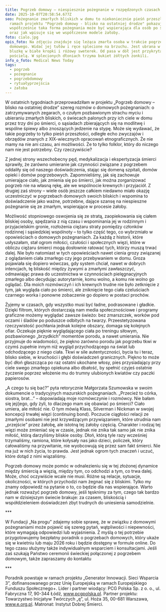```yaml
---
title: Pogrzeb domowy – niespiesznie pożegnanie w rozpędzonych czasach
date: 2025-10-07T20:58:54.677Z
seo: Pożegnanie zmarłych bliskich w domu to niekoniecznie pieśń przeszłości. W
  ramach projektu "Pogrzeb domowy - blisko na ostatniej drodze" pokazujemy, jak
  współcześnie taka forma pożegnania może być wspierająca dla osób po stracie
  oraz jak wpisuje się we współczesne modele żałoby.
foto: cialo.jpg
opis_foto: Na zdjęciu znajduje się leżąca zmarła osoba w trakcie pogrzebu
  domowego. Widać jej tułów i ręce splecione na brzuchu. Jest ubrana w czarną
  bluzkę w białe kropki i różowy sweterek. Od pasa w dół jest przykryta
  pościelą. W splecionych dłoniach trzyma bukiet żółtych żonkili.
info_o_foto: Medical News Today
tags:
  - pogrzeb
  - pożegnanie
  - pogrzebdomowy
  - rytuałyprzejścia
  - żałoba
---
```

W ostatnich tygodniach przeprowadziłam w projektu „Pogrzeb domowy – blisko na ostatniej drodze” szereg rozmów o domowych pożegnaniach: o zatrzymywanych zegarach, o czułym pozbawionym strachu myciu i ubieraniu zmarłych bliskich, o świecach palonych przy ich ciele w domu przez trzy dni po śmierci, o sąsiadach zbierających się na modlitwę i wspólne śpiewy albo znoszących jedzenie na stypę. Może się wydawać, że takie pogrzeby to tylko pieśń przeszłości, odległe echo zwyczajów i obrzędów znanych z XIX-wiecznych opracowań etnograficznych. Że nie mamy na nie ani czasu, ani możliwości. Że to tylko folklor, który do niczego nam nie jest potrzebny. Czy rzeczywiście?

Z jednej strony wszechobecny pęd, medykalizacja i ekspertyzacja śmierci sprawiły, że zarówno umieranie jak czynności związane z pogrzebem oddaliły się od naszego doświadczenia, stając się domeną szpitali, domów opieki i domów pogrzebowych. Zapomnieliśmy, jak się zachowuje umierające ciało, jak zmienia się po śmierci, jak można zorganizować pogrzeb nie na własną rękę, ale we wspólnocie krewnych i przyjaciół. Z drugiej zaś strony – wiele osób jeszcze całkiem niedawno miało okazję uczestniczyć w pogrzebach domowych swoich bliskich i wspomina to doświadczenie jako ważne, potrzebne, dające szansę na niespieszne pożegnanie się ze zmarłym, wspierające w procesie żałoby.

Możliwość stopniowego oswojenia się ze stratą, zaopiekowania się ciałem bliskiej osoby, spędzania z nią czasu i wspominania jej w rodzinnym i przyjacielskim gronie, rozłożenia ciężaru straty pomiędzy członków rodzinnej i sąsiedzkiej wspólnoty – to tylko część tego, co wybrzmiało w opowieściach o domowych pożegnaniach. Za każdą z historii, które usłyszałam, stał ogrom miłości, czułości i społecznych więzi, które w obliczu ciężaru śmierci mogą dosłownie ratować tych, którzy muszą trwać dalej. Nie było natomiast w tych opowieściach nawet cienia grozy związanej z oglądaniem ciała zmarłego czy jego przebywaniem w domu. Groza pojawiała się dopiero wówczas, gdy system chciał, nawet w dobrych intencjach, tę bliskość między żywymi a zmarłymi zawłaszczyć, odmawiając prawa do uczestnictwa w czynnościach pielęgnacyjnych zmarłego albo decydując autorytarnie, komu wolno, a komu nie wolno go oglądać. Dla moich rozmówczyń i ich krewnych trudne nie było zetknięcie z tym, jak wygląda ciało po śmierci, ale zniknięcie tego ciała czeluściach czarnego worka i ponowne zobaczenie go dopiero w postaci prochów.

Żyjemy w czasach, gdy wszystko musi być ładne, podrasowane i gładkie. Dzięki filtrom, których dostarczają nam media społecznościowe i programy graficzne możemy wyglądać zawsze świeżo: bez zmarszczek, worków pod oczami i śladów po poduszce odbitych na twarzy. Przeestetyzowana rzeczywistość pochłania jednak kolejne obszary, domaga się kolejnych ofiar. Oczekuje pięknie wyglądającego ciała po treningu siłowym, pozbawionego „brzydkich” momentów porodu, a nawet umierania. Nie przyjmuje do wiadomości, że piękno zarówno porodu jak pogrzebu tkwi w czymś zupełnie innym niż wygląd przychodzącego na świat lub odchodzącego z niego ciała. Tkwi w sile autentyczności, bycia tu i teraz, blisko siebie, w kruchości i głębi doświadczeń granicznych. Piękno to może być dłoń głaszcząca po raz ostatni ukochane włosy, pies przysiadający przy ciele swego zmarłego opiekuna albo dbałość, by spełnić czyjeś ostatnie życzenie poprzez włożenie mu do trumny ulubionych kwiatów czy paczki papierosów.

„A czego tu się bać?” pyta retorycznie Małgorzata Szumowska w swoim dokumencie o tradycyjnych mazurskich pożegnaniach. „Przecież to córka, siostra, brat…” – dopowiadają moje rozmówczynie i rozmówcy. Nie bałam się jej/jego, gdy żyli, to dlaczego mam się obawiać po śmierci? Ciało umiera, ale miłość nie. O tym mówią Klass, Silverman i Nickman w swojej koncepcji trwałej więzi (continuing bond). Poczucie ciągłości relacji ze zmarłymi osobami nie jest krzywdzącym przywiązaniem, które utrudnia nam „przejście” przez żałobę, ale istotną tej żałoby częścią. Charakter i rodzaj tej więzi może zmieniać się w czasie, jednak nie znika tak samo jak nie znika miłość, którą darzyliśmy bliskie osoby. Dłoń, którą tyle razy wcześniej trzymaliśmy, ramiona, które kołysały nas jako dzieci, policzek, który całowaliśmy na przywitanie, nie wyobcowują się przez sam fakt śmierci. Nie ma już w nich życia, to prawda. Jest jednak ogrom tych znaczeń i uczuć, które dotąd z nimi wiązaliśmy. 

Pogrzeb domowy może pomóc w odnalezieniu się w tej złożonej dynamice między śmiercią a więzią, między tym, co odchodzi a tym, co trwa dalej. Może, choć oczywiście wcale nie musi. Różne są relacje, sytuacje, okoliczności, w których przychodzi nam żegnać się z bliskimi. Tylko my znamy odpowiedź na pytanie o to, co będzie dla nas wspierające. Warto jednak rozważyć pogrzeb domowy, jeśli tęsknimy za tym, czego tak bardzo nam w dzisiejszym świecie brakuje: za czasem, bliskością i współdzieleniem doświadczeń zbyt trudnych do uniesienia samodzielnie.

\*﻿\**

W Fundacji „Na progu” zdajemy sobie sprawę, że w związku z domowymi pożegnaniami może pojawić się szereg pytań, wątpliwości i niepewności, które wymagają odpowiedzi lub wyjaśnienia. Z myślą o tej potrzebie przygotowujemy bezpłatny poradnik o pogrzebach domowych, który ukaże się w kwietniu lub maju 2026 roku i będzie dostępny w formule online. Do tego czasu służymy także indywidualnym wsparciem i konsultacjami. Jeśli zaś szukają Państwo ceremonii świeckiej połączonej z pogrzebem domowym, także zapraszamy do kontaktu

\*﻿\**

Poradnik powstaje w ramach projektu „Generator Innowacji. Sieci Wsparcia 3”, dofinansowanego przez Unię Europejską w ramach Europejskiego Funduszu Społecznego+. Lider i partner wiodący: PCG Polska Sp. z o. o., ul. Fabryczna 17, 90-344 Łódź, www.pcgpolska.pl. Partner projektu: Towarzystwo Inicjatyw Twórczych „ę”, ul. Hoża 35, 00-681 Warszawa, www.e.org.pl. Matronat: Instytut Dobrej Śmierci.